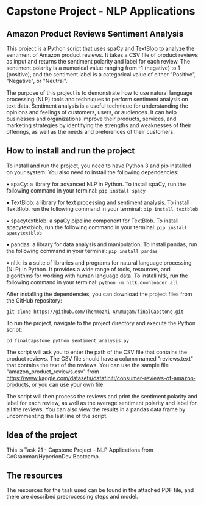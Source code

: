 # **Capstone Project - NLP Applications**
## Amazon Product Reviews Sentiment Analysis
This project is a Python script that uses spaCy and TextBlob to analyze the sentiment of Amazon product reviews. It takes a CSV file of product reviews as input and returns the sentiment polarity and label for each review. The sentiment polarity is a numerical value ranging from -1 (negative) to 1 (positive), and the sentiment label is a categorical value of either "Positive", "Negative", or "Neutral".

The purpose of this project is to demonstrate how to use natural language processing (NLP) tools and techniques to perform sentiment analysis on text data. Sentiment analysis is a useful technique for understanding the opinions and feelings of customers, users, or audiences. It can help businesses and organizations improve their products, services, and marketing strategies by identifying the strengths and weaknesses of their offerings, as well as the needs and preferences of their customers.

## How to install and run the project
To install and run the project, you need to have Python 3 and pip installed on your system. You also need to install the following dependencies:

• spaCy: a library for advanced NLP in Python. To install spaCy, run the following command in your terminal: `pip install spacy`

• TextBlob: a library for text processing and sentiment analysis. To install TextBlob, run the following command in your terminal: `pip install textblob`

• spacytextblob: a spaCy pipeline component for TextBlob. To install spacytextblob, run the following command in your terminal: `pip install spacytextblob`

• pandas: a library for data analysis and manipulation. To install pandas, run the following command in your terminal: `pip install pandas`

• nltk: is a suite of libraries and programs for natural language processing (NLP) in Python. It provides a wide range of tools, resources, and algorithms for working with human language data. To install nltk, run the following command in your terminal: `python -m nltk.downloader all`

After installing the dependencies, you can download the project files from the GitHub repository:

`git clone https://github.com/Thenmozhi-Arumugam/finalCapstone.git`

To run the project, navigate to the project directory and execute the Python script:

`cd finalCapstone python sentiment_analysis.py`

The script will ask you to enter the path of the CSV file that contains the product reviews. The CSV file should have a column named "reviews.text" that contains the text of the reviews. You can use the sample file "amazon_product_reviews.csv" from https://www.kaggle.com/datasets/datafiniti/consumer-reviews-of-amazon-products, or you can use your own file.

The script will then process the reviews and print the sentiment polarity and label for each review, as well as the average sentiment polarity and label for all the reviews. You can also view the results in a pandas data frame by uncommenting the last line of the script.

## Idea of the project
This is Task 21 - Capstone Project - NLP Applications from CoGrammar/HyperionDev Bootcamp.

## The resources
The resources for the task used can be found in the attached PDF file, and there are described preprocessing steps and model.

